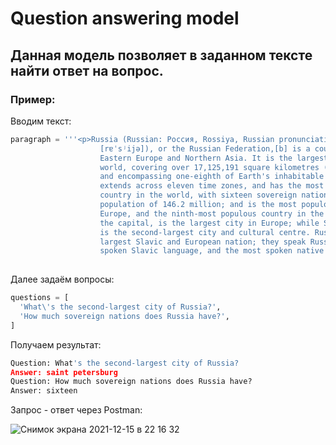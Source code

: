 # Question answering model

## Данная модель позволяет в заданном тексте найти ответ на вопрос.

### Пример:

Вводим текст:
```python
paragraph = '''<p>Russia (Russian: Россия, Rossiya, Russian pronunciation:
                    [rɐˈsʲijə]), or the Russian Federation,[b] is a country spanning
                    Eastern Europe and Northern Asia. It is the largest country in the
                    world, covering over 17,125,191 square kilometres (6,612,073 sq mi),
                    and encompassing one-eighth of Earth's inhabitable landmass. Russia
                    extends across eleven time zones, and has the most borders of any
                    country in the world, with sixteen sovereign nations.[c] It has a
                    population of 146.2 million; and is the most populous country in
                    Europe, and the ninth-most populous country in the world. Moscow,
                    the capital, is the largest city in Europe; while Saint Petersburg
                    is the second-largest city and cultural centre. Russians are the
                    largest Slavic and European nation; they speak Russian, the most
                    spoken Slavic language, and the most spoken native language in Europe.</p>'''
                  
```

Далее задаём вопросы:
```python
questions = [
  'What\'s the second-largest city of Russia?',
  'How much sovereign nations does Russia have?',
]
```

Получаем результат:
```python
Question: What's the second-largest city of Russia?
Answer: saint petersburg
Question: How much sovereign nations does Russia have?
Answer: sixteen
```

Запрос - ответ через Postman:

![Снимок экрана 2021-12-15 в 22 16 32](https://user-images.githubusercontent.com/16818608/146253177-48041a47-ae9f-47df-978c-4b3e4a799ffa.png)

